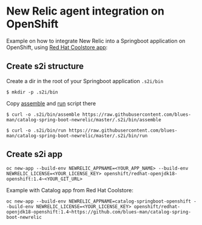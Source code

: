 # New Relic agent integration on OpenShift

Example on how to integrate New Relic into a Springboot application on OpenShift, using [Red Hat Coolstore app](https://github.com/jbossdemocentral/coolstore-microservice):



## Create s2i structure

Create a dir in the root of your Springboot application `.s2i/bin`

```shell
$ mkdir -p .s2i/bin
```

Copy [assemble](https://github.com/blues-man/catalog-spring-boot-newrelic/blob/master/.s2i/bin/assemble) and [run](https://github.com/blues-man/catalog-spring-boot-newrelic/blob/master/.s2i/bin/run) script there


```shell
$ curl -o .s2i/bin/assemble https://raw.githubusercontent.com/blues-man/catalog-spring-boot-newrelic/master/.s2i/bin/assemble
```

```shell
$ curl -o .s2i/bin/run https://raw.githubusercontent.com/blues-man/catalog-spring-boot-newrelic/master/.s2i/bin/run
```

## Create s2i app

```shell
oc new-app --build-env NEWRELIC_APPNAME=<YOUR_APP_NAME> --build-env NEWRELIC_LICENSE=<YOUR_LICENSE_KEY> openshift/redhat-openjdk18-openshift:1.4~<YOUR_GIT_URL>
```

Example with Catalog app from Red Hat Coolstore:
```shell
oc new-app --build-env NEWRELIC_APPNAME=catalog-springboot-openshift --build-env NEWRELIC_LICENSE=<YOUR_LICENSE_KEY> openshift/redhat-openjdk18-openshift:1.4~https://github.com/blues-man/catalog-spring-boot-newrelic
```



